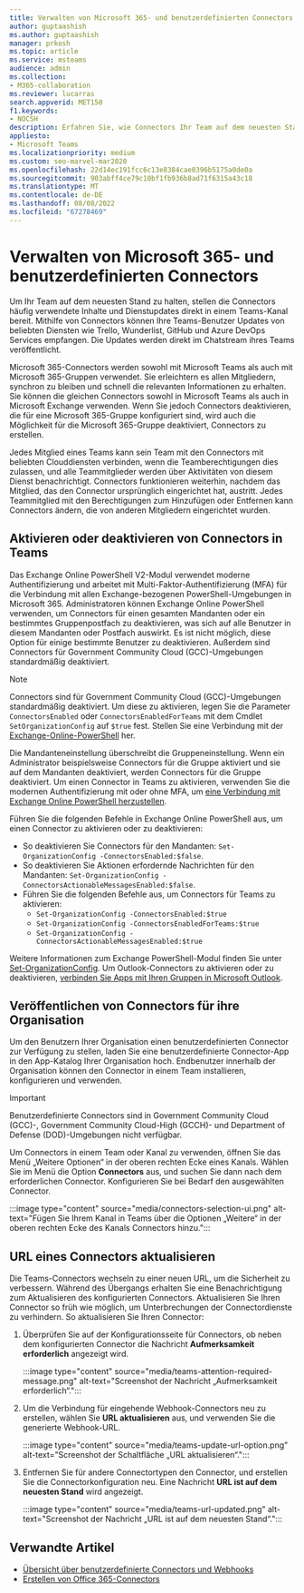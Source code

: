 ```yaml
---
title: Verwalten von Microsoft 365- und benutzerdefinierten Connectors
author: guptaashish
ms.author: guptaashish
manager: prkosh
ms.topic: article
ms.service: msteams
audience: admin
ms.collection:
- M365-collaboration
ms.reviewer: lucarras
search.appverid: MET150
f1.keywords:
- NOCSH
description: Erfahren Sie, wie Connectors Ihr Team auf dem neuesten Stand halten, indem sie häufig Inhalte und Updates direkt in einem Teams-Kanal für von Ihnen verwendete Dienste bereitstellen.
appliesto:
- Microsoft Teams
ms.localizationpriority: medium
ms.custom: seo-marvel-mar2020
ms.openlocfilehash: 22d14ec191fcc6c13e8384cae0396b5175a0de0a
ms.sourcegitcommit: 903abff4ce79c10bf1fb936b8ad71f6315a43c18
ms.translationtype: MT
ms.contentlocale: de-DE
ms.lasthandoff: 08/08/2022
ms.locfileid: "67278469"
---
```

# <a name="manage-microsoft-365-and-custom-connectors"></a>Verwalten von Microsoft 365- und benutzerdefinierten Connectors

Um Ihr Team auf dem neuesten Stand zu halten, stellen die Connectors häufig verwendete Inhalte und Dienstupdates direkt in einem Teams-Kanal bereit. Mithilfe von Connectors können Ihre Teams-Benutzer Updates von beliebten Diensten wie Trello, Wunderlist, GitHub und Azure DevOps Services empfangen. Die Updates werden direkt im Chatstream ihres Teams veröffentlicht.

Microsoft 365-Connectors werden sowohl mit Microsoft Teams als auch mit Microsoft 365-Gruppen verwendet. Sie erleichtern es allen Mitgliedern, synchron zu bleiben und schnell die relevanten Informationen zu erhalten. Sie können die gleichen Connectors sowohl in Microsoft Teams als auch in Microsoft Exchange verwenden. Wenn Sie jedoch Connectors deaktivieren, die für eine Microsoft 365-Gruppe konfiguriert sind, wird auch die Möglichkeit für die Microsoft 365-Gruppe deaktiviert, Connectors zu erstellen.

Jedes Mitglied eines Teams kann sein Team mit den Connectors mit beliebten Clouddiensten verbinden, wenn die Teamberechtigungen dies zulassen, und alle Teammitglieder werden über Aktivitäten von diesem Dienst benachrichtigt. Connectors funktionieren weiterhin, nachdem das Mitglied, das den Connector ursprünglich eingerichtet hat, austritt. Jedes Teammitglied mit den Berechtigungen zum Hinzufügen oder Entfernen kann Connectors ändern, die von anderen Mitgliedern eingerichtet wurden.

## <a name="enable-or-disable-connectors-in-teams"></a>Aktivieren oder deaktivieren von Connectors in Teams

Das Exchange Online PowerShell V2-Modul verwendet moderne Authentifizierung und arbeitet mit Multi-Faktor-Authentifizierung (MFA) für die Verbindung mit allen Exchange-bezogenen PowerShell-Umgebungen in Microsoft 365. Administratoren können Exchange Online PowerShell verwenden, um Connectors für einen gesamten Mandanten oder ein bestimmtes Gruppenpostfach zu deaktivieren, was sich auf alle Benutzer in diesem Mandanten oder Postfach auswirkt. Es ist nicht möglich, diese Option für einige bestimmte Benutzer zu deaktivieren. Außerdem sind Connectors für Government Community Cloud (GCC)-Umgebungen standardmäßig deaktiviert.

> [!NOTE]
> Connectors sind für Government Community Cloud (GCC)-Umgebungen standardmäßig deaktiviert. Um diese zu aktivieren, legen Sie die Parameter `ConnectorsEnabled` oder `ConnectorsEnabledForTeams` mit dem Cmdlet `SetOrganizationConfig` auf `$true` fest. Stellen Sie eine Verbindung mit der [Exchange-Online-PowerShell](/powershell/exchange/connect-to-exchange-online-powershell?view=exchange-ps&preserve-view=true) her.

Die Mandanteneinstellung überschreibt die Gruppeneinstellung. Wenn ein Administrator beispielsweise Connectors für die Gruppe aktiviert und sie auf dem Mandanten deaktiviert, werden Connectors für die Gruppe deaktiviert. Um einen Connector in Teams zu aktivieren, verwenden Sie die modernen Authentifizierung mit oder ohne MFA, um [eine Verbindung mit Exchange Online PowerShell herzustellen](/powershell/exchange/connect-to-exchange-online-powershell?view=exchange-ps#connect-to-exchange-online-powershell-using-modern-authentication-with-or-without-mfa&preserve-view=true).

Führen Sie die folgenden Befehle in Exchange Online PowerShell aus, um einen Connector zu aktivieren oder zu deaktivieren:

* So deaktivieren Sie Connectors für den Mandanten: `Set-OrganizationConfig -ConnectorsEnabled:$false`.
* So deaktivieren Sie Aktionen erfordernde Nachrichten für den Mandanten: `Set-OrganizationConfig -ConnectorsActionableMessagesEnabled:$false`.
* Führen Sie die folgenden Befehle aus, um Connectors für Teams zu aktivieren:
  * `Set-OrganizationConfig -ConnectorsEnabled:$true`
  * `Set-OrganizationConfig -ConnectorsEnabledForTeams:$true`
  * `Set-OrganizationConfig -ConnectorsActionableMessagesEnabled:$true`

Weitere Informationen zum Exchange PowerShell-Modul finden Sie unter [Set-OrganizationConfig](/powershell/module/exchange/Set-OrganizationConfig?view=exchange-ps&preserve-view=true). Um Outlook-Connectors zu aktivieren oder zu deaktivieren, [verbinden Sie Apps mit Ihren Gruppen in Microsoft Outlook](https://support.microsoft.com/topic/connect-apps-to-your-groups-in-outlook-ed0ce547-038f-4902-b9b3-9e518ae6fbab).

## <a name="publish-connectors-for-your-organization"></a>Veröffentlichen von Connectors für ihre Organisation

Um den Benutzern Ihrer Organisation einen benutzerdefinierten Connector zur Verfügung zu stellen, laden Sie eine benutzerdefinierte Connector-App in den App-Katalog Ihrer Organisation hoch. Endbenutzer innerhalb der Organisation können den Connector in einem Team installieren, konfigurieren und verwenden.

> [!IMPORTANT]
> Benutzerdefinierte Connectors sind in Government Community Cloud (GCC)-, Government Community Cloud-High (GCCH)- und Department of Defense (DOD)-Umgebungen nicht verfügbar.

Um Connectors in einem Team oder Kanal zu verwenden, öffnen Sie das Menü „Weitere Optionen“ in der oberen rechten Ecke eines Kanals. Wählen Sie im Menü die Option **Connectors** aus, und suchen Sie dann nach dem erforderlichen Connector. Konfigurieren Sie bei Bedarf den ausgewählten Connector.

:::image type="content" source="media/connectors-selection-ui.png" alt-text="Fügen Sie Ihrem Kanal in Teams über die Optionen „Weitere“ in der oberen rechten Ecke des Kanals Connectors hinzu.":::

## <a name="update-url-of-a-connector"></a>URL eines Connectors aktualisieren

Die Teams-Connectors wechseln zu einer neuen URL, um die Sicherheit zu verbessern. Während des Übergangs erhalten Sie eine Benachrichtigung zum Aktualisieren des konfigurierten Connectors. Aktualisieren Sie Ihren Connector so früh wie möglich, um Unterbrechungen der Connectordienste zu verhindern. So aktualisieren Sie Ihren Connector:

1. Überprüfen Sie auf der Konfigurationsseite für Connectors, ob neben dem konfigurierten Connector die Nachricht **Aufmerksamkeit erforderlich** angezeigt wird.

   :::image type="content" source="media/teams-attention-required-message.png" alt-text="Screenshot der Nachricht „Aufmerksamkeit erforderlich“.":::

1. Um die Verbindung für eingehende Webhook-Connectors neu zu erstellen, wählen Sie **URL aktualisieren** aus, und verwenden Sie die generierte Webhook-URL.

   :::image type="content" source="media/teams-update-url-option.png" alt-text="Screenshot der Schaltfläche „URL aktualisieren“.":::

1. Entfernen Sie für andere Connectortypen den Connector, und erstellen Sie die Connectorkonfiguration neu. Eine Nachricht **URL ist auf dem neuesten Stand** wird angezeigt.

   :::image type="content" source="media/teams-url-updated.png" alt-text="Screenshot der Nachricht „URL ist auf dem neuesten Stand“.":::

## <a name="related-articles"></a>Verwandte Artikel

* [Übersicht über benutzerdefinierte Connectors und Webhooks](/microsoftteams/platform/webhooks-and-connectors/what-are-webhooks-and-connectors)
* [Erstellen von Office 365-Connectors](/microsoftteams/platform/webhooks-and-connectors/how-to/connectors-creating)
